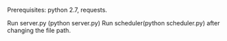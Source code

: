 Prerequisites:
  python 2.7, requests.

Run server.py (python server.py)
Run scheduler(python scheduler.py) after changing the file path.

